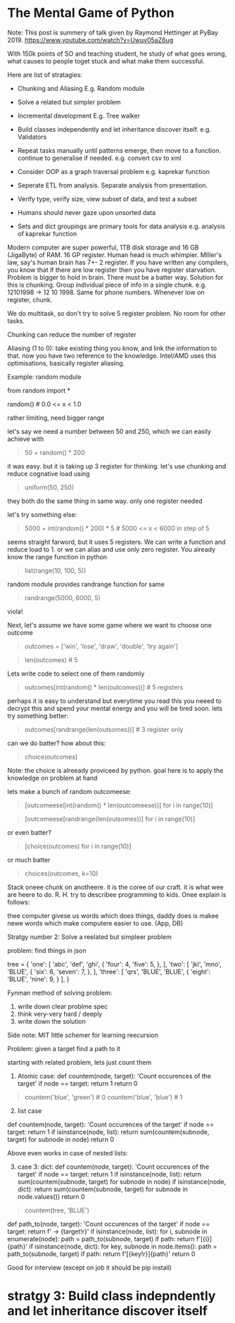 # The Mental Game of Python
Note: This post is summery of talk given by Raymond Hettinger at PyBay 2019. https://www.youtube.com/watch?v=Uwuv05aZ6ug

With 150k points of SO and teaching student, he study of what goes wrong, what causes to people toget stuck and what make them successful. 

Here are list of stratagies:

- Chunking and Aliasing
  E.g. Random module

- Solve a related but simpler problem
- Incremental development
  E.g. Tree walker

- Build classes independently and let inheritance discover itself. 
  e.g. Validators

- Repeat tasks manually until patterns emerge, then move to a function. continue to generalise if needed.
  e.g. convert csv to xml


- Consider OOP as a graph traversal problem
  e.g. kaprekar function

- Seperate ETL from analysis. Separate analysis from presentation.


- Verify type, verify size, view subset of data, and test a subset
- Humans should never gaze upon unsorted data
- Sets and dict groupings are primary tools for data analysis
  e.g. analysis of kaprekar function


Modern computer are super powerful, 1TB disk storage and 16 GB (JigaByte) of RAM. 16 GP register. Human head is much whimpier. MIller's law, say's human brain has 7+- 2 register. If you have written any compilers, you know that if there are low register then you have register starvation. Problem is bigger to hold in brain. There must be a batter way. Solution for this is chunking. Group individual piece of info in a single chunk. e.g. 12101998 -> 12 10 1998. Same for phone numbers. Whenever low on register, chunk.

We do multitask, so don't try to solve 5 register problem. No room for other tasks.

Chunking can reduce the number of register

Aliasing (1 to 0): take existing thing you know, and link the information to that. now you have two reference to the knowledge. Intel/AMD uses this optimisations, basically register aliasing.

Example: random module

from random import *

random() # 0.0 <= x < 1.0

rather limiting, need bigger range

let's say we need a number between 50 and 250, which we can easily achieve with 

> 50 + random() * 200

it was easy. but it is taking up 3 register for thinking. let's use chunking and reduce cognative load using

> uniform(50, 250) 

they both do the same thing in same way. only one register needed

let's try something else:

> 5000 + int(random() * 200) * 5    # 5000 <= x < 6000 in step of 5

seems straight farword, but it uses 5 registers. We can write a function and reduce load to 1. or we can alias and use only zero register. You already know the range function in python

> list(range(10, 100, 5))

random module provides randrange function for same

> randrange(5000, 6000, 5)

viola!

Next, let's assume we have some game where we want to choose one outcome

> outcomes = ['win', 'lose', 'draw', 'double', 'try again']

> len(outcomes) # 5

Lets write code to select one of them randomly

> outcomes[int(random() * len(outcomes))] # 5 registers

perhaps it is easy to understand but everytime you read this you neeed to decrypt this and spend your mental energy and you will be tired soon. lets try something better:

> outcomes[randrange(len(outsomes))] # 3 register only

can we do batter? how about this:

> choice(outcomes)

Note: the choice is alreeady proviceed by python. goal here is to apply the knowledge on problem at hand

lets make a bunch of random outcomeese:

> [outcomeese[int(random() * len(outcomeese))] for i in range(10)]


> [outcomeese[randrange(len(outsomes))] for i in range(10)]


or even batter?

> [choice(outcomes) for i in range(10)]


or much batter

> choices(outcomes, k=10)


Stack oneee chunk on anotheere. it is the coree of our craft. it is what wee are heere to do. R. H. try to describee programming to kids. Onee explain is follows:

thee computer givese us words which does things, daddy does is makee newe words which make computere easier to use. (App, DB)


Stratgy number 2:
Solve a reelated but simpleer problem

problem: find things in json

tree = {
  'one': [
    'abc',
    'def',
    'ghi',
    {
      'four': 4,
      'five': 5,
    },
  ],
  'two': [
    'jkl',
    'mno',
    'BLUE',
    {
      'six': 6,
      'seven': 7,
    },
  ],
  'three': [
    'qrs',
    'BLUE',
    'BLUE',
    {
      'eight': 'BLUE',
      'nine': 9,
    }
  ],
}


Fynman method of solving problem:
1. write down clear problme spec
2. think very-very hard / deeply
3. write down the solution

Side note: MIT little schemer for learning reecursion

Problem: given a target find a path to it

starting with related problem, lets just count them

1. Atomic case:
def countem(node, target):
    'Count occurences of the target'
    if node == target:
        return 1
    return 0

> countem('blue', 'green') # 0
> countem('blue', 'blue') # 1

2. list case

def countem(node, target):
    'Count occurences of the target'
    if node == target:
        return 1
    if isinstance(node, list):
        return sum(countem(subnode, target) for subnode in node)
    return 0

Above even works in case of nested lists:

3. case 3: dict:
def countem(node, target):
    'Count occurences of the target'
    if node == target:
        return 1
    if isinstance(node, list):
        return sum(countem(subnode, target) for subnode in node)
    if isinstance(node, dict):
        return sum(countem(subnode, target) for subnode in node.values())
    return 0
  
> countem(tree, 'BLUE')


def path_to(node, target):
    'Count occurences of the target'
    if node == target:
        return f' -> {target!r}'
    if isinstance(node, list):
        for i, subnode in enumerate(node):
            path = path_to(subnode, target)
            if path:
                return f'[{i}]{path}'
    if isinstance(node, dict):
        for key, subnode in node.items():
            path = path_to(subnode, target)
            if path:
                return f'[{key!r}]{path}'
    return 0

Good for interview (except on job it should be pip install)

# stratgy 3: Build class indepndently and let inheritance discover itself

